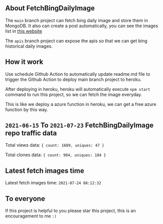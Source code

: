 ## About FetchBingDailyImage

The `main` branch project can fetch bing daily image and store them in MongoDB.
It also can create a post automatically, you can see the images list in [this website](https://oursalbum.netlify.app)

The `apis` branch project can expose the apis so that we can get bing historical daily images.

## How it work

Use schedule Github Action to automatically update readme.md file to trigger the Github Action to deploy main branch project to heroku.

After deploying in heroku, heroku will automatically execute `npm start` command to run this project, so we can fetch the image everyday.

This is like we deploy a azure function in heroku, we can get a free azure function by this way.

## `2021-06-15` To `2021-07-23` FetchBingDailyImage repo traffic data

Total views data: `{ count: 1609, uniques: 47 }`

Total clones data: `{ count: 904, uniques: 184 }`

## Latest fetch images time

Latest fetch images time: `2021-07-24 08:12:32`

## To everyone

If this project is helpful to you please star this project, this is an encouragement to me `:)`



